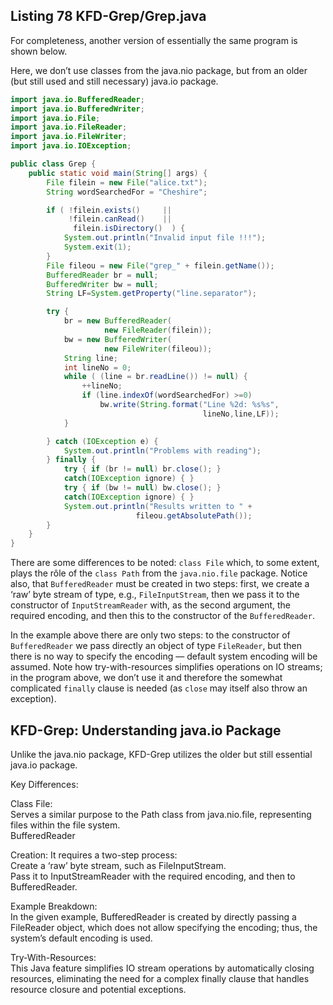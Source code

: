 ## Listing 78 KFD-Grep/Grep.java

For completeness, another version of essentially the same program is shown below.

Here, we don’t use classes from the java.nio package, but from an older (but still used and still necessary) java.io package.

```java
import java.io.BufferedReader;
import java.io.BufferedWriter;
import java.io.File;
import java.io.FileReader;
import java.io.FileWriter;
import java.io.IOException;

public class Grep {
    public static void main(String[] args) {
        File filein = new File("alice.txt");
        String wordSearchedFor = "Cheshire";

        if ( !filein.exists()     ||
             !filein.canRead()    ||
              filein.isDirectory()  ) {
            System.out.println("Invalid input file !!!");
            System.exit(1);
        }
        File fileou = new File("grep_" + filein.getName());
        BufferedReader br = null;
        BufferedWriter bw = null;
        String LF=System.getProperty("line.separator");

        try {
            br = new BufferedReader(
                     new FileReader(filein));
            bw = new BufferedWriter(
                     new FileWriter(fileou));
            String line;
            int lineNo = 0;
            while ( (line = br.readLine()) != null) {
                ++lineNo;
                if (line.indexOf(wordSearchedFor) >=0)
                    bw.write(String.format("Line %2d: %s%s",
                                           lineNo,line,LF));
            }

        } catch (IOException e) {
            System.out.println("Problems with reading");
        } finally {
            try { if (br != null) br.close(); }
            catch(IOException ignore) { }
            try { if (bw != null) bw.close(); }
            catch(IOException ignore) { }
            System.out.println("Results written to " +
                            fileou.getAbsolutePath());
        }
    }
}
```

There are some differences to be noted: `class File` which, to some extent, plays the rôle of the `class Path` from the `java.nio.file` package. Notice also, that `BufferedReader` must be created in two steps: first, we create a ‘raw’ byte stream of type, e.g., `FileInputStream`, then we pass it to the constructor of `InputStreamReader` with, as the second argument, the required encoding, and then this to the constructor of the `BufferedReader`. 

In the example above there are only two steps: to the constructor of `BufferedReader` we pass directly an object of type `FileReader`, but then there is no way to specify the encoding — default system encoding will be assumed. Note how try-with-resources simplifies operations on IO streams; in the program above, we don’t use it and therefore the somewhat complicated `finally` clause is needed (as `close` may itself also throw an exception).


## KFD-Grep: Understanding java.io Package
Unlike the java.nio package, KFD-Grep utilizes the older but still essential java.io package.
  
Key Differences:  
  
Class File:  
Serves a similar purpose to the Path class from java.nio.file, representing files within the file system.  
BufferedReader  
  
Creation: It requires a two-step process:  
Create a ‘raw’ byte stream, such as FileInputStream.  
Pass it to InputStreamReader with the required encoding, and then to BufferedReader.  
  
Example Breakdown:  
In the given example, BufferedReader is created by directly passing a FileReader object, which does not allow specifying the encoding; thus, the system’s default encoding is used.  
  
Try-With-Resources:  
This Java feature simplifies IO stream operations by automatically closing resources, eliminating the need for a complex finally clause that handles resource closure and potential exceptions.
